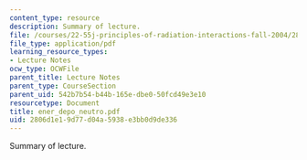 ```yaml
---
content_type: resource
description: Summary of lecture.
file: /courses/22-55j-principles-of-radiation-interactions-fall-2004/2806d1e19d77d04a5938e3bb0d9de336_ener_depo_neutro.pdf
file_type: application/pdf
learning_resource_types:
- Lecture Notes
ocw_type: OCWFile
parent_title: Lecture Notes
parent_type: CourseSection
parent_uid: 542b7b54-b44b-165e-dbe0-50fcd49e3e10
resourcetype: Document
title: ener_depo_neutro.pdf
uid: 2806d1e1-9d77-d04a-5938-e3bb0d9de336
---
```

Summary of lecture.

